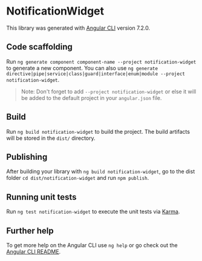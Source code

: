 # NotificationWidget

This library was generated with [Angular CLI](https://github.com/angular/angular-cli) version 7.2.0.

## Code scaffolding

Run `ng generate component component-name --project notification-widget` to generate a new component. You can also use `ng generate directive|pipe|service|class|guard|interface|enum|module --project notification-widget`.
> Note: Don't forget to add `--project notification-widget` or else it will be added to the default project in your `angular.json` file. 

## Build

Run `ng build notification-widget` to build the project. The build artifacts will be stored in the `dist/` directory.

## Publishing

After building your library with `ng build notification-widget`, go to the dist folder `cd dist/notification-widget` and run `npm publish`.

## Running unit tests

Run `ng test notification-widget` to execute the unit tests via [Karma](https://karma-runner.github.io).

## Further help

To get more help on the Angular CLI use `ng help` or go check out the [Angular CLI README](https://github.com/angular/angular-cli/blob/master/README.md).

